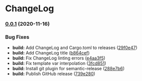 # ChangeLog

### [0.0.1](https://github.com/mattburgess/webmencoder/compare/v0.0.0...v0.0.1) (2020-11-16)


### Bug Fixes

* **build:** Add ChangeLog and Cargo.toml to releases ([29f0e47](https://github.com/mattburgess/webmencoder/commit/29f0e47ab3f131941b0598e788fca84e0c125071))
* **build:** Add ChangeLog title ([b864cef](https://github.com/mattburgess/webmencoder/commit/b864cefb6e071faad4a76bcd34938d274bc6dfd4))
* **build:** Fix ChangeLog linting errors ([e4aa3f5](https://github.com/mattburgess/webmencoder/commit/e4aa3f5b20163b29c82d077b17414ca3b0ee0a39))
* **build:** Fix template var interpolation ([3fcd851](https://github.com/mattburgess/webmencoder/commit/3fcd851197cad73cc72275e41095f20e99f6b534))
* **build:** Install git plugin for semantic-release ([288e7b6](https://github.com/mattburgess/webmencoder/commit/288e7b6b3bd20520a7c11f8777fea4d7f6b3c3e2))
* **build:** Publish GitHub release ([739e280](https://github.com/mattburgess/webmencoder/commit/739e280fa5a573ea9e0f4bd02cc736c462a7e13c))
